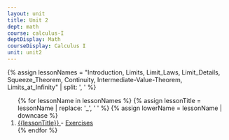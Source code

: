```yaml
---
layout: unit
title: Unit 2
dept: math
course: calculus-I
deptDisplay: Math
courseDisplay: Calculus I
unit: unit2
---
```


{% assign lessonNames = "Introduction, Limits, Limit_Laws, Limit_Details, Squeeze_Theorem, Continuity, Intermediate-Value-Theorem, Limits_at_Infinity" | split: ', ' %}

<ol>
{% for lessonName in lessonNames %}
{% assign lessonTitle = lessonName | replace:  '_', ' ' %}
{% assign lowerName = lessonName | downcase %}
<li> <a class = "page-link" href = "{{ lowerName | prepend: units[unitIndex] | prepend: current_page.permalink }}"> {{lessonTitle}} </a> - <a class = "page-link" href = "{{ lowerName | prepend: units[unitIndex] | prepend: current_page.permalink | append: "-exercises" }}"> Exercises </a> </li>
{% endfor %}
</ol>
